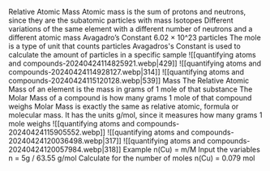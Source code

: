 Relative Atomic Mass
	Atomic mass is the sum of protons and neutrons, since they are the subatomic particles with mass
Isotopes
	Different variations of the same element with a different number of neutrons and a different atomic mass
Avagadro’s Constant
	6.02 × 10^23 particles
	The mole is a type of unit that counts particles
	Avagadros's Constant is used to calculate the amount of particles in a specific sample
	![[quantifying atoms and compounds-20240424114825921.webp|429]]
	![[quantifying atoms and compounds-20240424114928127.webp|314]]
	![[quantifying atoms and compounds-20240424115120128.webp|539]]
	Mass
		The Relative Atomic Mass of an element is the mass in grams of 1 mole of that substance
		The Molar Mass of a compound is how many grams 1 mole of that compound weighs
		Molar Mass is exactly the same as relative atomic, formula or molecular mass.
		It has the units g/mol, since it measures how many grams 1 mole weighs
		![[quantifying atoms and compounds-20240424115905552.webp]]
		![[quantifying atoms and compounds-20240424120036498.webp|317]]
		![[quantifying atoms and compounds-20240424120057984.webp|318]]
		Example
			n(Cu) = m/M
				Input the variables
			n = 5g / 63.55 g/mol
				Calculate for the number of moles
			n(Cu) = 0.079 mol
		

	
